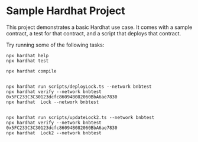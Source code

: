 # Sample Hardhat Project

This project demonstrates a basic Hardhat use case. It comes with a sample contract, a test for that contract, and a script that deploys that contract.

Try running some of the following tasks:

```shell
npx hardhat help
npx hardhat test

npx hardhat compile


npx hardhat run scripts/deployLock.ts --network bnbtest
npx hardhat verify --network bnbtest 0x5FC233C3C30123dcfc86094B082060BbA6ae7830
npx hardhat  Lock --network bnbtest


npx hardhat run scripts/updateLock2.ts --network bnbtest
npx hardhat verify --network bnbtest 0x5FC233C3C30123dcfc86094B082060BbA6ae7830
npx hardhat  Lock2 --network bnbtest
```
